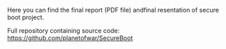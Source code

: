 Here you can find the final report (PDF file) andfinal resentation of secure boot project.



Full repository containing source code: https://github.com/planetofwar/SecureBoot
